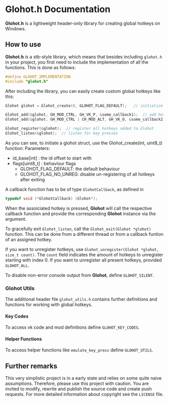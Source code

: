 # Glohot.h Documentation

**Glohot.h** is a lightweight header-only library for creating global hotkeys on Windows.

## How to use
**Glohot.h** is a stb-style library, which means that besides including `glohot.h` in your project, you first need to include the implementation of all the functions.
This is done as follows:
```c 
#define GLOHOT_IMPLEMENTATION
#include "glohot.h"
```

After including the library, you can easily create custom global hotkeys like this:

```c 
Glohot glohot = Glohot_create(0, GLOHOT_FLAG_DEFAULT);   // initialize Glohot

Glohot_add(&glohot, GH_MOD_CTRL, GH_VK_P, &some_callback1);  // add hotkeys to Glohot
Glohot_add(&glohot, GH_MOD_CTRL | CH_MOD_ALT, GH_VK_O, &some_callback2);  // provide vk code and modifiers of the key and the callback function

Glohot_register(&glohot);  // register all hotkeys added to Glohot
Glohot_listen(&glohot);  // listen for key presses
```

As you can see, to initiate a glohot struct, use the Glohot_create(int, uint8_t) function:
Parameters:
- id_base[int] : the id offset to start with
- flags[uint8_t] : behaviour flags
	- GLOHOT_FLAG_DEFAULT: the default behaviour
	- GLOHOT_FLAG_NO_UNREG: disable un-registering of all hotkeys after exiting 

A callback function has to be of type `GlohotCallback`, as defined in
```c 
typedef void (*GlohotCallback) (Glohot*);
```
When the assoiciated hotkey is pressed, **Glohot** will call the respective callback function and provide the corresponding **Glohot** instance via the argument.

To gracefully exit `Glohot_listen`, call the `Glohot_exit(Glohot *glohot)` function.
This can be done from a different thread or from a callback funtion of an assigned hotkey.

If you want to unregister hotkeys, use `Glohot_unregister(Glohot *glohot, size_t count)`.
The `count` field indicates the amount of hotkeys to unregister starting with index 0.
If you want to unregister all present hotkeys, provided `GLOHOT_ALL`.


To disable non-error console output from **Glohot**, define `GLOHOT_SILENT`.

### Glohot Utils
The additional header file `glohot_utils.h` contains further definitions and functions for working with global hotkeys.
#### Key Codes
To access vk code and mod definitions define `GLOHOT_KEY_CODES`.
#### Helper Functions
To access helper functions like `emulate_key_press` define `GLOHOT_UTILS`.


## Further remarks

This very simplistic project is in a early state and relies on some quite naive assumptions.
Therefore, please use this project with caution. You are invited to modify, rewrite and publish the source code and create push requests. For more detailed information about copyright see the `LICENSE` file.